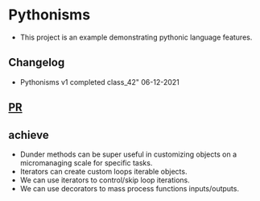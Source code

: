 # Pythonisms

* This project is an example demonstrating pythonic language features.

## Changelog

- Pythonisms v1 completed class_42" 06-12-2021

##  [PR]()

## achieve
- Dunder methods can be super useful in customizing objects on a micromanaging scale for specific tasks.
- Iterators can create custom loops iterable objects.
- We can use iterators to control/skip loop iterations.
- We can use decorators to mass process functions inputs/outputs.



